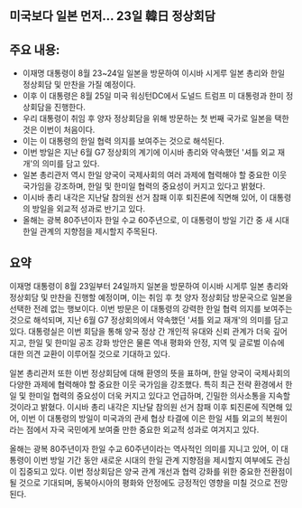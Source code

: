 ## 미국보다 일본 먼저… 23일 韓日 정상회담

## 주요 내용:
*   이재명 대통령이 8월 23~24일 일본을 방문하여 이시바 시게루 일본 총리와 한일 정상회담 및 만찬을 가질 예정이다.
*   이후 이 대통령은 8월 25일 미국 워싱턴DC에서 도널드 트럼프 미 대통령과 한미 정상회담을 진행한다.
*   우리 대통령이 취임 후 양자 정상회담을 위해 방문하는 첫 번째 국가로 일본을 택한 것은 이번이 처음이다.
*   이는 이 대통령의 한일 협력 의지를 보여주는 것으로 해석된다.
*   이번 방일은 지난 6월 G7 정상회의 계기에 이시바 총리와 약속했던 '셔틀 외교 재개'의 의미를 담고 있다.
*   일본 총리관저 역시 한일 양국이 국제사회의 여러 과제에 협력해야 할 중요한 이웃 국가임을 강조하며, 한일 및 한미일 협력의 중요성이 커지고 있다고 밝혔다.
*   이시바 총리 내각은 지난달 참의원 선거 참패 이후 퇴진론에 직면해 있어, 이 대통령의 방일을 외교적 성과로 반기고 있다.
*   올해는 광복 80주년이자 한일 수교 60주년으로, 이 대통령이 방일 기간 중 새 시대 한일 관계의 지향점을 제시할지 주목된다.

## 요약
이재명 대통령이 8월 23일부터 24일까지 일본을 방문하여 이시바 시게루 일본 총리와 정상회담 및 만찬을 진행할 예정이며, 이는 취임 후 첫 양자 정상회담 방문국으로 일본을 선택한 전례 없는 행보이다. 이번 방문은 이 대통령의 강력한 한일 협력 의지를 보여주는 것으로 해석되며, 지난 6월 G7 정상회의에서 약속했던 '셔틀 외교 재개'의 의미를 담고 있다. 대통령실은 이번 회담을 통해 양국 정상 간 개인적 유대와 신뢰 관계가 더욱 깊어지고, 한일 및 한미일 공조 강화 방안은 물론 역내 평화와 안정, 지역 및 글로벌 이슈에 대한 의견 교환이 이루어질 것으로 기대하고 있다.

일본 총리관저 또한 이번 정상회담에 대해 환영의 뜻을 표하며, 한일 양국이 국제사회의 다양한 과제에 협력해야 할 중요한 이웃 국가임을 강조했다. 특히 최근 전략 환경에서 한일 및 한미일 협력의 중요성이 더욱 커지고 있다고 언급하며, 긴밀한 의사소통을 지속할 것이라고 밝혔다. 이시바 총리 내각은 지난달 참의원 선거 참패 이후 퇴진론에 직면해 있어, 이번 이 대통령의 방일이 미국과의 관세 협상 타결에 이은 한일 셔틀 외교의 복원이라는 점에서 자국 국민에게 보여줄 만한 중요한 외교적 성과로 여겨지고 있다.

올해는 광복 80주년이자 한일 수교 60주년이라는 역사적인 의미를 지니고 있어, 이 대통령이 이번 방일 기간 동안 새로운 시대의 한일 관계 지향점을 제시할지 여부에도 관심이 집중되고 있다. 이번 정상회담은 양국 관계 개선과 협력 강화를 위한 중요한 전환점이 될 것으로 기대되며, 동북아시아의 평화와 안정에도 긍정적인 영향을 미칠 것으로 전망된다.